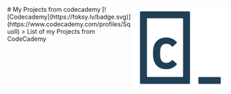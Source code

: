 <img src="icon.png" align="right" />
# My Projects from codecademy [![Codecademy](https://foksy.lv/badge.svg)](https://www.codecademy.com/profiles/Squoll)
> List of my Projects from CodeCademy
